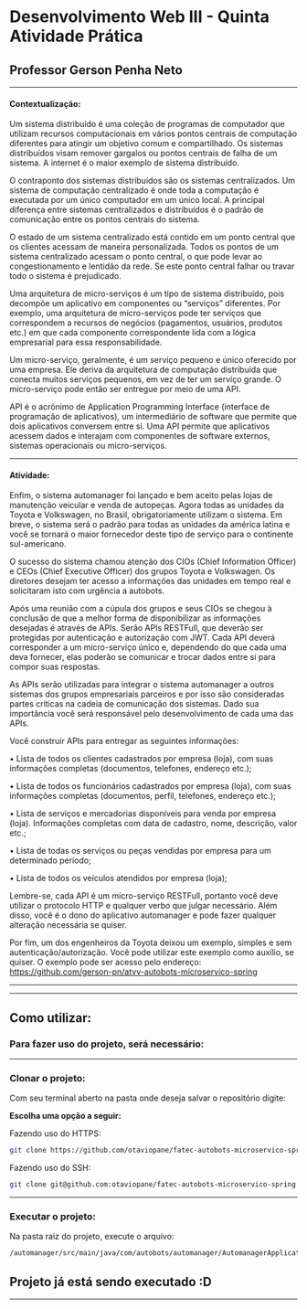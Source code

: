 # **Desenvolvimento Web III - Quinta Atividade Prática**
## **Professor Gerson Penha Neto**
---
#### **Contextualização:**
Um sistema distribuído é uma coleção de programas de computador que utilizam recursos computacionais em vários pontos centrais de computação diferentes para atingir um objetivo comum e compartilhado. Os sistemas distribuídos visam remover gargalos ou pontos centrais de falha de um sistema. A internet é o maior exemplo de sistema distribuído.

O contraponto dos sistemas distribuídos são os sistemas centralizados. Um sistema de computação centralizado é onde toda a computação é executada por um único computador em um único local. A principal diferença entre sistemas centralizados e distribuídos é o padrão de comunicação entre os pontos centrais do sistema.

O estado de um sistema centralizado está contido em um ponto central que os clientes acessam de maneira personalizada. Todos os pontos de um sistema centralizado acessam o ponto central, o que pode levar ao congestionamento e lentidão da rede. Se este ponto central falhar ou travar todo o sistema é prejudicado.

Uma arquitetura de micro-serviços é um tipo de sistema distribuído, pois decompõe um aplicativo em componentes ou “serviços” diferentes. Por exemplo, uma arquitetura de 
micro-serviços pode ter serviços que correspondem a recursos de negócios (pagamentos, usuários, produtos etc.) em que cada componente correspondente lida com a lógica empresarial para essa responsabilidade.

Um micro-serviço, geralmente, é um serviço pequeno e único oferecido por uma empresa. Ele deriva da arquitetura de computação distribuída que conecta muitos serviços pequenos, em vez de ter um serviço grande. O micro-serviço pode então ser entregue por meio de uma API.

API é o acrônimo de Application Programming Interface (interface de programação de aplicativos), um intermediário de software que permite que dois aplicativos conversem entre si. Uma API permite que aplicativos acessem dados e interajam com componentes de software externos, sistemas operacionais ou micro-serviços.


---
#### **Atividade:**
Enfim, o sistema automanager foi lançado e bem aceito pelas lojas de manutenção veicular e venda de autopeças. Agora todas as unidades da Toyota e Volkswagen, no Brasil, obrigatoriamente utilizam o sistema. Em breve, o sistema será o padrão para 
todas as unidades da américa latina e você se tornará o maior fornecedor deste tipo de serviço para o continente sul-americano.

O sucesso do sistema chamou atenção dos CIOs (Chief Information Officer) e CEOs (Chief Executive Officer) dos grupos Toyota e Volkswagen. Os diretores desejam ter acesso a informações das unidades em tempo real e solicitaram isto com urgência a autobots.

Após uma reunião com a cúpula dos grupos e seus CIOs se chegou à conclusão de que a melhor forma de disponibilizar as informações desejadas é através de APIs. Serão APIs RESTFull, que deverão ser protegidas por autenticação e autorização com JWT. Cada API deverá corresponder a um micro-serviço único e, dependendo do que cada uma deva fornecer, elas poderão se comunicar e trocar dados entre si para compor suas respostas.

As APIs serão utilizadas para integrar o sistema automanager a outros sistemas dos grupos empresariais parceiros e por isso são consideradas partes críticas na cadeia de comunicação dos sistemas. Dado sua importância você será responsável pelo 
desenvolvimento de cada uma das APIs.

Você construir APIs para entregar as seguintes informações:

• Lista de todos os clientes cadastrados por empresa (loja), com suas informações completas (documentos, telefones, endereço etc.);

• Lista de todos os funcionários cadastrados por empresa (loja), com suas informações completas (documentos, perfil, telefones, endereço etc.);

• Lista de serviços e mercadorias disponíveis para venda por empresa (loja). Informações completas com data de cadastro, nome, descrição, valor etc.;

• Lista de todas os serviços ou peças vendidas por empresa para um determinado período;

• Lista de todos os veículos atendidos por empresa (loja);

Lembre-se, cada API é um micro-serviço RESTFull, portanto você deve utilizar o protocolo HTTP e qualquer verbo que julgar necessário. Além disso, você é o dono do aplicativo automanager e pode fazer qualquer alteração necessária se quiser.

Por fim, um dos engenheiros da Toyota deixou um exemplo, simples e sem autenticação/autorização. Você pode utilizar este exemplo como auxílio, se quiser. O exemplo pode ser acesso pelo endereço: https://github.com/gerson-pn/atvv-autobots-microservico-spring


------
------

## Como utilizar:

### Para fazer uso do projeto, será necessário:

------

### Clonar o projeto:

Com seu terminal aberto na pasta onde deseja salvar o repositório digite:

**Escolha uma opção a seguir:**

Fazendo uso do HTTPS:
```bash
git clone https://github.com/otaviopane/fatec-autobots-microservico-spring.git
```
Fazendo uso do SSH:
```bash
git clone git@github.com:otaviopane/fatec-autobots-microservico-spring.git
```

------

### Executar o projeto:
Na pasta raiz do projeto, execute o arquivo:
```bash
/automanager/src/main/java/com/autobots/automanager/AutomanagerApplication.java
```


## Projeto já está sendo executado :D

------

